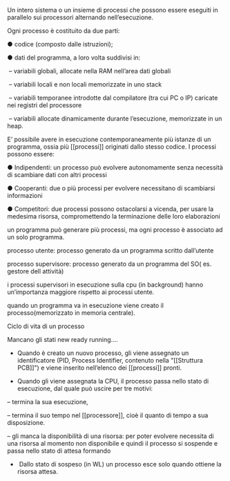 Un intero sistema o un insieme di processi che possono essere eseguiti in parallelo sui processori alternando nell’esecuzione.

  

Ogni processo è costituito da due parti: 

● codice (composto dalle istruzioni); 

● dati del programma, a loro volta suddivisi in:

 – variabili globali, allocate nella RAM nell’area dati globali

 – variabili locali e non locali memorizzate in uno stack 

 – variabili temporanee introdotte dal compilatore (tra cui PC o IP) caricate nei registri del processore

 – variabili allocate dinamicamente durante l’esecuzione, memorizzate in un heap.

  

E’ possibile avere in esecuzione contemporaneamente più istanze di un programma, ossia più [[processi]] originati dallo stesso codice. I processi possono essere:

  

● Indipendenti: un processo può evolvere autonomamente senza necessità di scambiare dati con altri processi 

● Cooperanti: due o più processi per evolvere necessitano di scambiarsi informazioni 

● Competitori: due processi possono ostacolarsi a vicenda, per usare la medesima risorsa, compromettendo la terminazione delle loro elaborazioni

  
  

un programma può generare più processi, ma ogni processo è associato ad un solo programma.

  

processo utente: processo generato da un programma scritto dall’utente

processo supervisore: processo generato da un programma del SO( es. gestore dell attività)

  

i processi supervisori in esecuzione sulla cpu (in background) hanno un’importanza maggiore rispetto ai processi utente.

  

quando un programma va in esecuzione viene creato il processo(memorizzato in memoria centrale).

Ciclo di vita di un processo 

Mancano gli stati new ready running….

- Quando è creato un nuovo processo, gli viene assegnato un identificatore (PID, Process Identifier, contenuto nella "[[Struttura PCB]]") e viene inserito nell’elenco dei [[processi]] pronti.
    
- Quando gli viene assegnata la CPU, il processo passa nello stato di esecuzione, dal quale può uscire per tre motivi: 
    

– termina la sua esecuzione, 

– termina il suo tempo nel [[processore]], cioè il quanto di tempo a sua disposizione.

– gli manca la disponibilità di una risorsa: per poter evolvere necessita di una risorsa al momento non disponibile e quindi il processo si sospende e passa nello stato di attesa formando

-  Dallo stato di sospeso (in WL) un processo esce solo quando ottiene la risorsa attesa.
